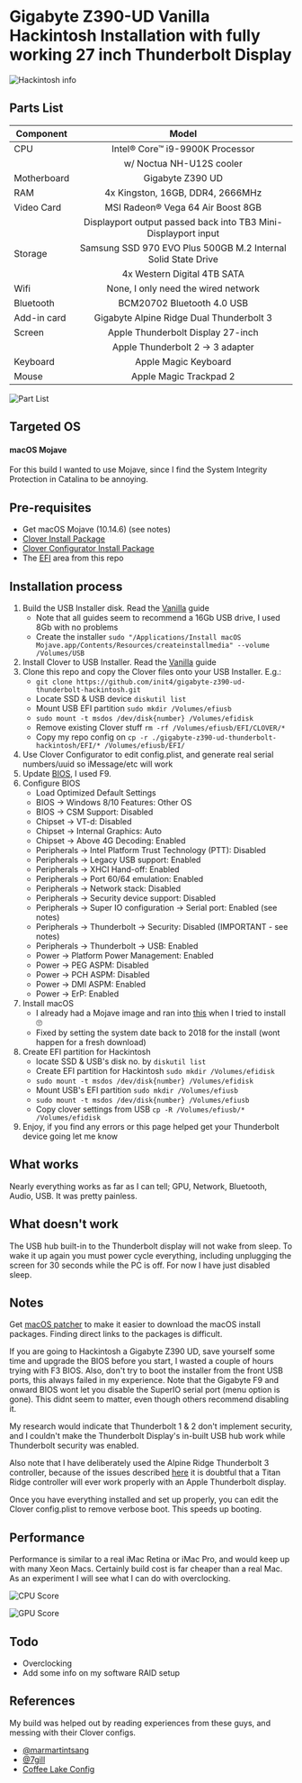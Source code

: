 # Gigabyte Z390-UD Vanilla Hackintosh Installation with fully working 27 inch Thunderbolt Display 

![Hackintosh info](https://github.com/init4/gigabyte-z390-ud-thunderbolt-hackintosh/blob/master/img/info.png?raw=true)

## Parts List
| Component     | Model         | 
| ------------- |:-------------:| 
| CPU | Intel® Core™ i9-9900K Processor | 
| | w/ Noctua NH-U12S cooler | 
| Motherboard | Gigabyte Z390 UD |   
| RAM | 4x Kingston, 16GB, DDR4, 2666MHz |
| Video Card | MSI Radeon® Vega 64 Air Boost 8GB | 
| | Displayport output passed back into TB3 Mini-Displayport input | 
| Storage | Samsung SSD 970 EVO Plus 500GB M.2 Internal Solid State Drive |
| | 4x Western Digital 4TB SATA |
| Wifi | None, I only need the wired network |
| Bluetooth | BCM20702 Bluetooth 4.0 USB |
| Add-in card | Gigabyte Alpine Ridge Dual Thunderbolt 3 |
| Screen | Apple Thunderbolt Display 27-inch |
| | Apple Thunderbolt 2 → 3 adapter |
| Keyboard | Apple Magic Keyboard |
| Mouse | Apple Magic Trackpad 2 |

![Part List](https://github.com/init4/gigabyte-z390-ud-thunderbolt-hackintosh/blob/master/img/hardware.jpg?raw=true)

## Targeted OS
#### macOS Mojave 
For this build I wanted to use Mojave, since I find the System Integrity Protection in Catalina to be annoying. 

## Pre-requisites
- Get macOS Mojave (10.14.6) (see notes) 
- [Clover Install Package](https://sourceforge.net/projects/cloverefiboot/)
- [Clover Configurator Install Package](http://mackie100projects.altervista.org/download-clover-configurator/)
- The [EFI](https://github.com/init4/gigabyte-z390-ud-thunderbolt-hackintosh/tree/master/EFI) area from this repo

## Installation process 
1. Build the USB Installer disk. Read the [Vanilla](https://hackintosh.gitbook.io/-r-hackintosh-vanilla-desktop-guide/building-the-usb-installer) guide
    - Note that all guides seem to recommend a 16Gb USB drive, I used 8Gb with no problems 
    - Create the installer `sudo "/Applications/Install macOS Mojave.app/Contents/Resources/createinstallmedia" --volume /Volumes/USB`
2. Install Clover to USB Installer. Read the [Vanilla](https://hackintosh.gitbook.io/-r-hackintosh-vanilla-desktop-guide/clover-setup) guide
3. Clone this repo and copy the Clover files onto your USB Installer. E.g.:
    - `git clone https://github.com/init4/gigabyte-z390-ud-thunderbolt-hackintosh.git` 
    - Locate SSD & USB device `diskutil list`
    - Mount USB EFI partition `sudo mkdir /Volumes/efiusb`
    - `sudo mount -t msdos /dev/disk{number} /Volumes/efidisk`
    - Remove existing Clover stuff `rm -rf /Volumes/efiusb/EFI/CLOVER/*`
    - Copy my repo config on `cp -r ./gigabyte-z390-ud-thunderbolt-hackintosh/EFI/* /Volumes/efiusb/EFI/` 
4. Use Clover Configurator to edit config.plist, and generate real serial numbers/uuid so iMessage/etc will work 
5. Update [BIOS](https://www.gigabyte.com/Motherboard/Z390-UD-rev-10/support#support-dl-bios), I used F9. 
6. Configure BIOS 
    - Load Optimized Default Settings
    - BIOS → Windows 8/10 Features: Other OS  
    - BIOS → CSM Support: Disabled 
    - Chipset → VT-d: Disabled
    - Chipset → Internal Graphics: Auto
    - Chipset → Above 4G Decoding: Enabled
    - Peripherals → Intel Platform Trust Technology (PTT): Disabled
    - Peripherals → Legacy USB support: Enabled
    - Peripherals → XHCI Hand-off: Enabled
    - Peripherals → Port 60/64 emulation: Enabled
    - Peripherals → Network stack: Disabled 
    - Peripherals → Security device support: Disabled 
    - Peripherals → Super IO configuration → Serial port: Enabled (see notes) 
    - Peripherals → Thunderbolt → Security: Disabled (IMPORTANT - see notes) 
    - Peripherals → Thunderbolt → USB: Enabled 
    - Power → Platform Power Management: Enabled 
    - Power → PEG ASPM: Disabled 
    - Power → PCH ASPM: Disabled 
    - Power → DMI ASPM: Enabled 
    - Power → ErP: Enabled 
7. Install macOS
    - I already had a Mojave image and ran into [this](https://9to5mac.com/2019/10/24/macos-application-damaged/) when I tried to install :roll_eyes: 
    - Fixed by setting the system date back to 2018 for the install (wont happen for a fresh download)  
8. Create EFI partition for Hackintosh
    - locate SSD & USB's disk no. by `diskutil list`
    - Create EFI partition for Hackintosh `sudo mkdir /Volumes/efidisk`
    - `sudo mount -t msdos /dev/disk{number} /Volumes/efidisk`
    - Mount USB's EFI partition `sudo mkdir /Volumes/efiusb`
    - `sudo mount -t msdos /dev/disk{number} /Volumes/efiusb`
    - Copy clover settings from USB `cp -R /Volumes/efiusb/* /Volumes/efidisk`
9. Enjoy, if you find any errors or this page helped get your Thunderbolt device going let me know 

## What works
Nearly everything works as far as I can tell; GPU, Network, Bluetooth, Audio, USB. It was pretty painless.

## What doesn't work
The USB hub built-in to the Thunderbolt display will not wake from sleep. To wake it up again you must power cycle everything, including unplugging the screen for 30 seconds while the PC is off. For now I have just disabled sleep.

## Notes 
Get [macOS patcher](http://dosdude1.com/software.html) to make it easier to download the macOS install packages. Finding direct links to the packages is difficult.

If you are going to Hackintosh a Gigabyte Z390 UD, save yourself some time and upgrade the BIOS before you start, I wasted a couple of hours trying with F3 BIOS. Also, don't try to boot the installer from the front USB ports, this always failed in my experience. Note that the Gigabyte F9 and onward BIOS wont let you disable the SuperIO serial port (menu option is gone). This didnt seem to matter, even though others recommend disabling it. 

My research would indicate that Thunderbolt 1 & 2 don't implement security, and I couldn't make the Thunderbolt Display's in-built USB hub work while Thunderbolt security was enabled.

Also note that I have deliberately used the Alpine Ridge Thunderbolt 3 controller, because of the issues described [here](https://github.com/intel/thunderbolt-software-user-space/issues/66) it is doubtful that a Titan Ridge controller will ever work properly with an Apple Thunderbolt display.  

Once you have everything installed and set up properly, you can edit the Clover config.plist to remove verbose boot. This speeds up booting.

## Performance
Performance is similar to a real iMac Retina or iMac Pro, and would keep up with many Xeon Macs. Certainly build cost is far cheaper than a real Mac. As an experiment I will see what I can do with overclocking. 

![CPU Score](https://github.com/init4/gigabyte-z390-ud-thunderbolt-hackintosh/blob/master/img/geekbench-cpu-score.png?raw=true)

![GPU Score](https://github.com/init4/gigabyte-z390-ud-thunderbolt-hackintosh/blob/master/img/geekbench-gpu-score.png?raw=true)

## Todo 
- Overclocking
- Add some info on my software RAID setup

## References
My build was helped out by reading experiences from these guys, and messing with their Clover configs.

- [@marmartintsang](https://github.com/marmartintsang/gigabyte-z390-ud-hackintosh) 
- [@7gill](https://github.com/7gill/Gigabyte-Z390-UD-Catalina-install)
- [Coffee Lake Config](https://hackintosh.gitbook.io/-r-hackintosh-vanilla-desktop-guide/config.plist-per-hardware/coffee-lake)
 
